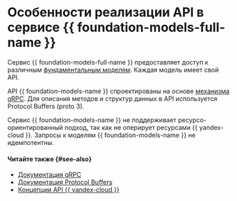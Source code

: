# Особенности реализации API в сервисе {{ foundation-models-full-name }}

Сервис {{ foundation-models-full-name }} предоставляет доступ к различным [фундаментальным моделям](../../glossary/ml-models.md#foundation). Каждая модель имеет свой API.

API {{ foundation-models-name }} спроектированы на основе [механизма gRPC](../../glossary/grpc.md). Для описания методов и структур данных в API используется Protocol Buffers (proto 3).

Сервис {{ foundation-models-name }} не поддерживает ресурсо-ориентированный подход, так как не оперирует ресурсами {{ yandex-cloud }}. Запросы к моделям {{ foundation-models-name }} не идемпотентны.

#### Читайте также {#see-also}

* [Документация gRPC](https://grpc.io/docs/)
* [Документация Protocol Buffers](https://developers.google.com/protocol-buffers/docs/proto3)
* [Концепции API {{ yandex-cloud }}](../../api-design-guide/concepts/general.md#resource-oriented-design)
